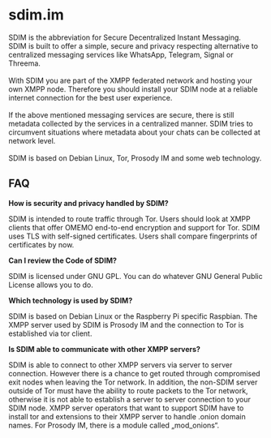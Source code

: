 # sdim.im
SDIM is the abbreviation for Secure Decentralized Instant Messaging.<br>
SDIM is built to offer a simple, secure and privacy respecting alternative to centralized messaging services like WhatsApp, Telegram, Signal or Threema.<br><br>
With SDIM you are part of the XMPP federated network and hosting your own XMPP node. Therefore you should install your SDIM node at a reliable internet connection for the best user experience.<br><br>
If the above mentioned messaging services are secure, there is still metadata collected by the services in a centralized manner. SDIM tries to circumvent situations where metadata about your chats can be collected at network level.<br><br>
SDIM is based on Debian Linux, Tor, Prosody IM and some web technology.

## FAQ

<b>How is security and privacy handled by SDIM?</b>

SDIM is intended to route traffic through Tor. Users should look at XMPP clients that offer OMEMO end-to-end encryption and support for Tor. SDIM uses TLS with self-signed certificates. Users shall compare fingerprints of certificates by now.

<b>Can I review the Code of SDIM?</b>

SDIM is licensed under GNU GPL. You can do whatever GNU General Public License allows you to do.

<b>Which technology is used by SDIM?</b>

SDIM is based on Debian Linux or the Raspberry Pi specific Raspbian. The XMPP server used by SDIM is Prosody IM and the connection to Tor is established via tor client.

<b>Is SDIM able to communicate with other XMPP servers?</b>

SDIM is able to connect to other XMPP servers via server to server connection. However there is a chance to get routed through compromised exit nodes when leaving the Tor network. In addition, the non-SDIM server outside of Tor must have the ability to route packets to the Tor network, otherwise it is not able to establish a server to server connection to your SDIM node. XMPP server operators that want to support SDIM have to install tor and extensions to their XMPP server to handle .onion domain names. For Prosody IM, there is a module called „mod_onions“.

